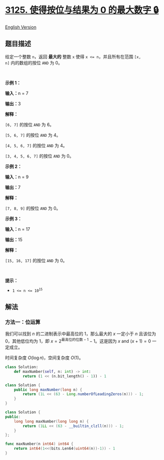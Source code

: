# [3125. 使得按位与结果为 0 的最大数字 🔒](https://leetcode.cn/problems/maximum-number-that-makes-result-of-bitwise-and-zero)

[English Version](/solution/3100-3199/3125.Maximum%20Number%20That%20Makes%20Result%20of%20Bitwise%20AND%20Zero/README_EN.md)

<!-- tags: -->

## 题目描述

<!-- 这里写题目描述 -->

给定一个整数&nbsp;<code>n</code>，返回&nbsp;<strong>最大的</strong>&nbsp;整数&nbsp;<code>x</code> 使得&nbsp;<code>x &lt;= n</code>，并且所有在范围 <code>[x, n]</code>&nbsp;内的数组的按位&nbsp;<code>AND</code>&nbsp;为 0。

<p>&nbsp;</p>

<p><strong class="example">示例 1：</strong></p>

<div class="example-block">
<p><strong>输入：</strong><span class="example-io">n = 7</span></p>

<p><strong>输出：</strong><span class="example-io">3</span></p>

<p><strong>解释：</strong></p>

<p><code>[6, 7]</code>&nbsp;的按位&nbsp;<code>AND</code>&nbsp;为&nbsp;6。</p>

<p><code>[5, 6, 7]</code>&nbsp;的按位&nbsp;<code>AND</code>&nbsp;为 4。</p>

<p><code>[4, 5, 6, 7]</code>&nbsp;的按位&nbsp;<code>AND</code>&nbsp;为 4。</p>

<p><code>[3, 4, 5, 6, 7]</code>&nbsp;的按位&nbsp;<code>AND</code>&nbsp;为 0。</p>
</div>

<p><strong class="example">示例 2：</strong></p>

<div class="example-block">
<p><strong>输入：</strong><span class="example-io">n = 9</span></p>

<p><strong>输出：</strong><span class="example-io">7</span></p>

<p><strong>解释：</strong></p>

<p><code>[7, 8, 9]</code>&nbsp;的按位&nbsp;<code>AND</code>&nbsp;为 0。</p>
</div>

<p><strong class="example">示例 3：</strong></p>

<div class="example-block">
<p><strong>输入：</strong><span class="example-io">n = 17</span></p>

<p><strong>输出：</strong><span class="example-io">15</span></p>

<p><strong>解释：</strong></p>

<p><code>[15, 16, 17]</code>&nbsp;的按位&nbsp;<code>AND</code>&nbsp;为 0。</p>
</div>

<p>&nbsp;</p>

<p><strong>提示：</strong></p>

<ul>
	<li><code>1 &lt;= n &lt;= 10<sup>15</sup></code></li>
</ul>

## 解法

### 方法一：位运算

我们可以找到 $n$ 的二进制表示中最高位的 $1$，那么最大的 $x$ 一定小于 $n$ 且该位为 $0$，其他低位均为 $1$，即 $x = 2^{\text{最高位的位数} - 1} - 1$。这是因为 $x \text{ and } (x + 1) = 0$ 一定成立。

时间复杂度 $O(\log n)$，空间复杂度 $O(1)$。

<!-- tabs:start -->

```python
class Solution:
    def maxNumber(self, n: int) -> int:
        return (1 << (n.bit_length() - 1)) - 1
```

```java
class Solution {
    public long maxNumber(long n) {
        return (1L << (63 - Long.numberOfLeadingZeros(n))) - 1;
    }
}
```

```cpp
class Solution {
public:
    long long maxNumber(long long n) {
        return (1LL << (63 - __builtin_clzll(n))) - 1;
    }
};
```

```go
func maxNumber(n int64) int64 {
	return int64(1<<(bits.Len64(uint64(n))-1)) - 1
}
```

<!-- tabs:end -->

<!-- end -->
